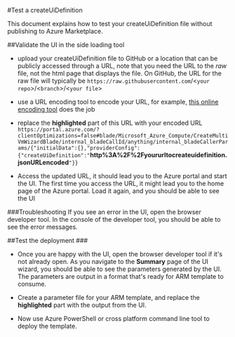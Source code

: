 #Test a createUiDefinition

This document explains how to test your createUiDefinition file without publishing to Azure Marketplace.
 
##Validate the UI in the side loading tool

- upload your createUiDefinition file to GitHub or a location that can be publicly accessed through a URL, note that you need the URL to the *raw* file, not the html page that displays the file.  On GitHub, the URL for the raw file will typically be `https://raw.githubusercontent.com`/<`your repo`\>/<`branch`\>/<`your file`\> 
- use a URL encoding tool to encode your URL, for example, [this online encoding tool](http://meyerweb.com/eric/tools/dencoder/) does the job
- replace the **highlighted** part of this URL with your encoded URL `https://portal.azure.com/?clientOptimizations=false#blade/Microsoft_Azure_Compute/CreateMultiVmWizardBlade/internal_bladeCallId/anything/internal_bladeCallerParams/{"initialData":{},"providerConfig":{"createUiDefinition":"`**http%3A%2F%2Fyoururltocreateuidefinition.jsonURLencoded**`"}}`

- Access the updated URL, it should lead you to the Azure portal and start the UI. The first time you access the URL, it might lead you to the home page of the Azure portal.  Load it again, and you should be able to see the UI

###Troubleshooting
If you see an error in the UI, open the browser developer tool.  In the console of the developer tool, you should be able to see the error messages. 


##Test the deployment  ###

- Once you are happy with the UI, open the browser developer tool if it's not already open.  As you navigate to the **Summary** page of the UI wizard, you should be able to see the parameters generated by the UI.  The parameters are output in a format that's ready for ARM template to consume.   

- Create a parameter file for your ARM template, and replace the **highlighted** part with the output from the UI. 

- Now use Azure PowerShell or cross platform command line tool to deploy the template. 
